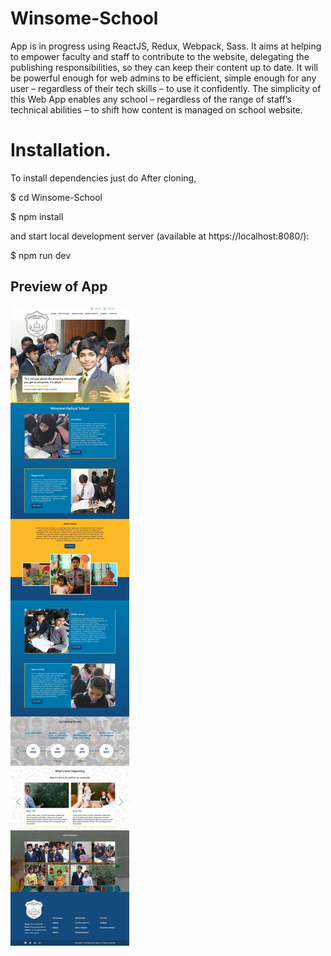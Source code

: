 # Winsome-School
App is in progress using ReactJS, Redux, Webpack, Sass. It aims at helping to empower faculty and staff to contribute to the website, delegating the publishing responsibilities, so they can keep their content up to date. It will be powerful enough for web admins to be efficient, simple enough for any user – regardless of their tech skills – to use it confidently.  The simplicity of this Web App enables any school – regardless of the range of staff’s technical abilities – to shift how content is managed on school website. 

# Installation.
To install dependencies just do 
After cloning,

$ cd Winsome-School

$ npm install

and start local development server (available at https://localhost:8080/):

$ npm run dev

<h2>Preview of App</h2>
<img src="./src/screenshot/Home.jpg"/>
